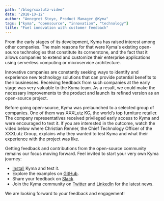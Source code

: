 ```yaml
---
path: "/blog/xxxlutz-video"
date: "2018-10-12"
author: "Annegret Stoye, Product Manager @Kyma"
tags: ["kyma", "opensource", "innovation", "technology"]
title: "Fuel innovation with customer feedback"
---
```



From the early stages of its development, Kyma has raised interest among other companies. The main reasons for that were Kyma's existing open-source technologies that constitute its cornerstone, and the fact that it allows companies to extend and customize their enterprise applications using serverless computing or microservice architecture.

Innovative companies are constantly seeking ways to identify and experience new technology solutions that can provide potential benefits to their businesses. Receiving feedback from such companies at the early stage was very valuable to the Kyma team. As a result, we could make the necessary improvements to the product and launch its refined version as an open-source project. 

Before going open-source, Kyma was prelaunched to a selected group of companies. One of them was XXXLutz KG, the world’s top furniture retailer. The company representatives received privileged early access to Kyma and were encouraged to test it. If you are interested in the outcome, watch the video below where Christian Renner, the Chief Technology Officer of the XXXLutz Group, explains why they wanted to test Kyma and what their experience with the project was like.

Getting feedback and contributions from the open-source community remains our focus moving forward. Feel invited to start your very own Kyma journey:

- [Install](https://kyma-project.io/docs/root/kyma#installation-installation) Kyma and test it.
- Explore the examples on [GitHub](https://github.com/kyma-project).
- Share your feedback on [Slack](https://join.slack.com/t/kyma-community/shared_invite/enQtNDAwNzE4Mjk2NDE3LTJhOTlmZjM5YzkwNmEzNmY3ZjE2MTU2OTMxOGE4ZDM0MmU4ZWRkZGJiODgzNmRmMTYxMDYwNjZiMDAwMTA2OWM). 
- Join the Kyma community on [Twitter](https://twitter.com/kymaproject) and [LinkedIn](https://www.linkedin.com/authwall?trk=ripf&amp;trkInfo=AQFL2ZrSEnYW9gAAAWd9pfdAKay9_IjJ5fE58rtE5CvgTVY1LQicYsSOd52ICurd4z7RsU4dhbqiMrP5IKO70z1OmhxEUJyreAQsmDllpNYlAY334UVCr-5T7_cvzf15RfP5LtA=&amp;originalReferer=&amp;sessionRedirect=https%3A%2F%2Fwww.linkedin.com%2Fcompany%2Fkyma-project%2F) for the latest news.

We are looking forward to your feedback and engagement!
